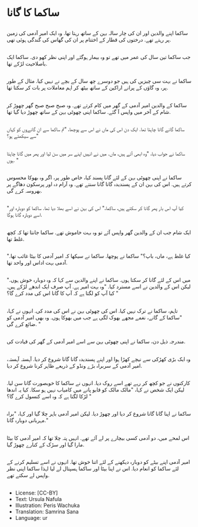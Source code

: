 # ساکما کا گانا

##
ساکما اپنے والدین اور ان کی چار سالہ بہن کے ساتھ رہتا تھا. وہ ایک امیر آدمی کی زمین پر رہتے تھے. درختوں کی قطار کے اختتام پر ان کی گھاس کی گندگی ہوئی تھی.

##
جب ساکما تین سال کی عمر میں تھے تو وہ بیمار ہوگئے اور اپنی نظر کھو دی. ساکما ایک باصلاحیت لڑکے تھا.

##
ساکما نے بہت سی چیزیں کی ہیں جو دوسرے چھ سال کے بچے نے نہیں کیا. مثال کے طور پر، وہ گاؤں کے پرانے اراکین کے ساتھ بیٹھ کر اہم معاملات پر بات کر سکتا تھا.

##
ساکما کے والدین امیر آدمی کے گھر میں کام کرتے تھے. وہ صبح صبح صبح گھر چھوڑ کر شام کے آخر میں واپس آ گئے. ساکما اپنی چھوٹی بہن کے ساتھ چھوڑ دیا گیا تھا.

##
ساکما گانے گانا چاہتا تھا. ایک دن اس کی ماں نے اس سے پوچھا، "تم ساکما سے ان گانےوں کو کہاں سے سیکھتے ہو؟"

##
ساکما نے جواب دیا، "وہ ابھی آتے ہیں، ماں. میں نے انہیں اپنے سر میں سن لیا اور پھر میں گانا چاہتا ہوں. "

##
ساکما نے اپنی چھوٹی بہن کے لئے گانا پسند کیا، خاص طور پر، اگر وہ بھوکا محسوس کرتے ہیں. اس کی بہن ان کے پسندیدہ گانا گانا سنتے تھے. وہ آرام دہ اور پرسکون دھاگے پر بھروسہ کرے گی.

##
"کیا آپ اس بار پھر گانا کر سکتے ہیں، ساکما،" اس کی بہن نے اسے بھلا دیا تھا. ساکما کو دوبارہ اور اسے دوبارہ گانا ہوگا.

##
ایک شام جب ان کے والدین گھر واپس آئے تو وہ بہت خاموش تھے. ساکما جانتا تھا کہ کچھ غلط تھا.

##
"کیا غلط ہے، ماں، باپ؟" ساکما نے پوچھا. ساکما نے سیکھا کہ امیر آدمی کا بیٹا غائب تھا. آدمی بہت اداس اور واحد تھا.

##
"میں اس کے لئے گانا کر سکتا ہوں. ساکما نے اپنے والدین سے کہا کہ وہ دوبارہ خوش ہوں. لیکن اس کے والدین نے اسے مسترد کیا. "وہ بہت امیر ہے. آپ صرف ایک اندھے لڑکے ہیں. کیا آپ کو لگتا ہے کہ آپ کا گانا اس کی مدد کرے گا؟ "

##
تاہم، ساکما نے ترک نہیں کیا. اس کی چھوٹی بہن نے اس کی مدد کی. انہوں نے کہا، "ساکما کے گانے، نغمے مجھے بھوک لگی ہے جب میں بھوکا ہوں. وہ بھی امیر آدمی کو ضائع کرے گی. "

##
مندرجہ ذیل دن، ساکما نے اپنی چھوٹی بہن سے اسے امیر آدمی کے گھر کی قیادت کی.

##
وہ ایک بڑی کھڑکی سے نیچے کھڑا ہوا اور اپنے پسندیدہ گانا گانا شروع کر دیا. آہستہ آہستہ، امیر آدمی کے سربراہ بڑے ونڈو کے ذریعے ظاہر کرنا شروع کر دیا.

##
کارکنوں نے جو کچھ کر رہے تھے اسے روک دیا. انہوں نے ساکما کا خوبصورت گانا سن لیا. لیکن ایک شخص نے کہا، "مالک مالک کو قابو پانے میں کامیاب نہیں ہو سکا. کیا یہ اندھا لڑکا لگتا ہے کہ وہ اسے کنسول کرے گا؟ "

##
ساکما نے اپنا گانا گانا شروع کر دیا اور چھوڑ دیا. لیکن امیر آدمی باہر چلا گیا اور کہا، "براہ مہربانی دوبارہ گانا."



##
اس لمحے میں، دو آدمی کسی بیچارے پر لے آئے تھے. انہیں پتہ چلا تھا کہ امیر آدمی کا بیٹا مارا گیا اور سڑک کے کنارے چھوڑ گیا.

##
امیر آدمی اپنے بیٹے کو دوبارہ دیکھنے کے لئے اتنا خوش تھا. انہوں نے اسے تسلیم کرنے کے لئے ساکما کو انعام دیا. اس نے اپنا بیٹا اور ساکما ہسپتال لے لیا لہذا ساکما اپنی نظر واپس لے سکتے تھے.

##
* License: [CC-BY]
* Text: Ursula Nafula
* Illustration: Peris Wachuka
* Translation: Samrina Sana
* Language: ur
